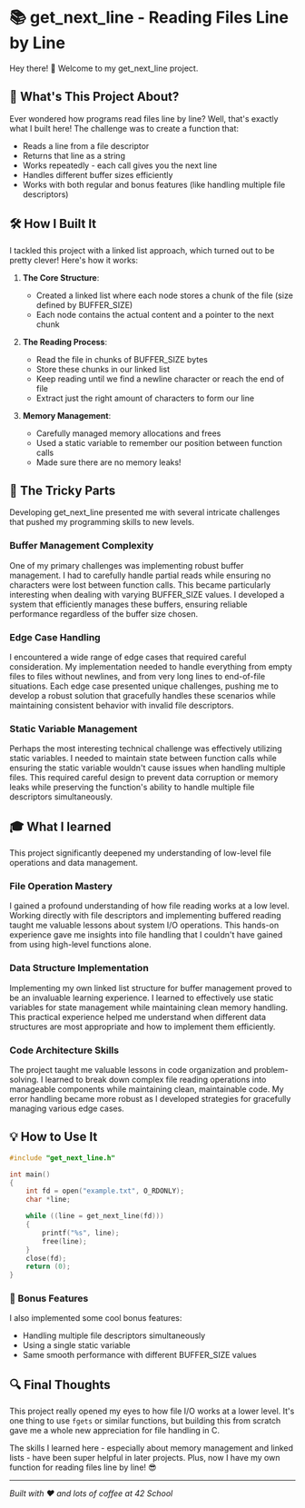 # 📚 get_next_line - Reading Files Line by Line

Hey there! 👋 Welcome to my get_next_line project.
## 🎯 What's This Project About?

Ever wondered how programs read files line by line? Well, that's exactly what I built here! The challenge was to create a function that:
- Reads a line from a file descriptor
- Returns that line as a string
- Works repeatedly - each call gives you the next line
- Handles different buffer sizes efficiently
- Works with both regular and bonus features (like handling multiple file descriptors)

## 🛠️ How I Built It

I tackled this project with a linked list approach, which turned out to be pretty clever! Here's how it works:

1. **The Core Structure**: 
   - Created a linked list where each node stores a chunk of the file (size defined by BUFFER_SIZE)
   - Each node contains the actual content and a pointer to the next chunk

2. **The Reading Process**:
   - Read the file in chunks of BUFFER_SIZE bytes
   - Store these chunks in our linked list
   - Keep reading until we find a newline character or reach the end of file
   - Extract just the right amount of characters to form our line

3. **Memory Management**:
   - Carefully managed memory allocations and frees
   - Used a static variable to remember our position between function calls
   - Made sure there are no memory leaks!

## 🤔 The Tricky Parts

Developing get_next_line presented me with several intricate challenges that pushed my programming skills to new levels.

### Buffer Management Complexity
One of my primary challenges was implementing robust buffer management. I had to carefully handle partial reads while ensuring no characters were lost between function calls. This became particularly interesting when dealing with varying BUFFER_SIZE values. I developed a system that efficiently manages these buffers, ensuring reliable performance regardless of the buffer size chosen.

### Edge Case Handling
I encountered a wide range of edge cases that required careful consideration. My implementation needed to handle everything from empty files to files without newlines, and from very long lines to end-of-file situations. Each edge case presented unique challenges, pushing me to develop a robust solution that gracefully handles these scenarios while maintaining consistent behavior with invalid file descriptors.

### Static Variable Management
Perhaps the most interesting technical challenge was effectively utilizing static variables. I needed to maintain state between function calls while ensuring the static variable wouldn't cause issues when handling multiple files. This required careful design to prevent data corruption or memory leaks while preserving the function's ability to handle multiple file descriptors simultaneously.

## 🎓 What I learned

This project significantly deepened my understanding of low-level file operations and data management.

### File Operation Mastery
I gained a profound understanding of how file reading works at a low level. Working directly with file descriptors and implementing buffered reading taught me valuable lessons about system I/O operations. This hands-on experience gave me insights into file handling that I couldn't have gained from using high-level functions alone.

### Data Structure Implementation
Implementing my own linked list structure for buffer management proved to be an invaluable learning experience. I learned to effectively use static variables for state management while maintaining clean memory handling. This practical experience helped me understand when different data structures are most appropriate and how to implement them efficiently.

### Code Architecture Skills
The project taught me valuable lessons in code organization and problem-solving. I learned to break down complex file reading operations into manageable components while maintaining clean, maintainable code. My error handling became more robust as I developed strategies for gracefully managing various edge cases.

## 💡 How to Use It

```c
#include "get_next_line.h"

int main()
{
    int fd = open("example.txt", O_RDONLY);
    char *line;

    while ((line = get_next_line(fd)))
    {
        printf("%s", line);
        free(line);
    }
    close(fd);
    return (0);
}
```

### 🚀 Bonus Features

I also implemented some cool bonus features:
- Handling multiple file descriptors simultaneously
- Using a single static variable
- Same smooth performance with different BUFFER_SIZE values

## 🔍 Final Thoughts

This project really opened my eyes to how file I/O works at a lower level. It's one thing to use `fgets` or similar functions, but building this from scratch gave me a whole new appreciation for file handling in C.

The skills I learned here - especially about memory management and linked lists - have been super helpful in later projects. Plus, now I have my own function for reading files line by line! 😎

---
*Built with ❤️ and lots of coffee at 42 School*
